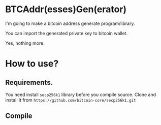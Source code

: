 # BTCAddr(esses)Gen(erator)

I'm going to make a bitcoin address generate program/library.

You can import the generated private key to bitcoin wallet.

Yes, nothing more.

# How to use?

## Requirements.

You need install `secp256k1` library before you compile source.
Clone and install it from `https://github.com/bitcoin-core/secp256k1.git`

## Compile